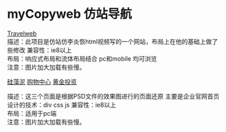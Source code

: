 # myCopyweb 仿站导航
[Travelweb](https://tombeijing.github.io/myCopyweb/Travel%20web/index.html)  
描述：此项目是仿站仿李炎恢html视频写的一个网站，布局上在他的基础上做了些修改
兼容性：ie8以上   
布局：响应式布局和流体布局结合 pc和mobile 均可浏览  
注意：图片加大加载有些慢。  

[硅藻泥](https://tombeijing.github.io/myCopyweb/SSCM/web1/index.html) 
[购物中心](https://tombeijing.github.io/myCopyweb/SSCM/web2/index.html)   [黄金投资](https://tombeijing.github.io/myCopyweb/SSCM/web3/index.html)

描述：这三个页面是根据PSD文件的效果图进行的页面还原 主要是企业官网首页
设计的技术：div css js
兼容性：ie8以上   
布局：适用于pc端  
注意：图片加大加载有些慢。  
